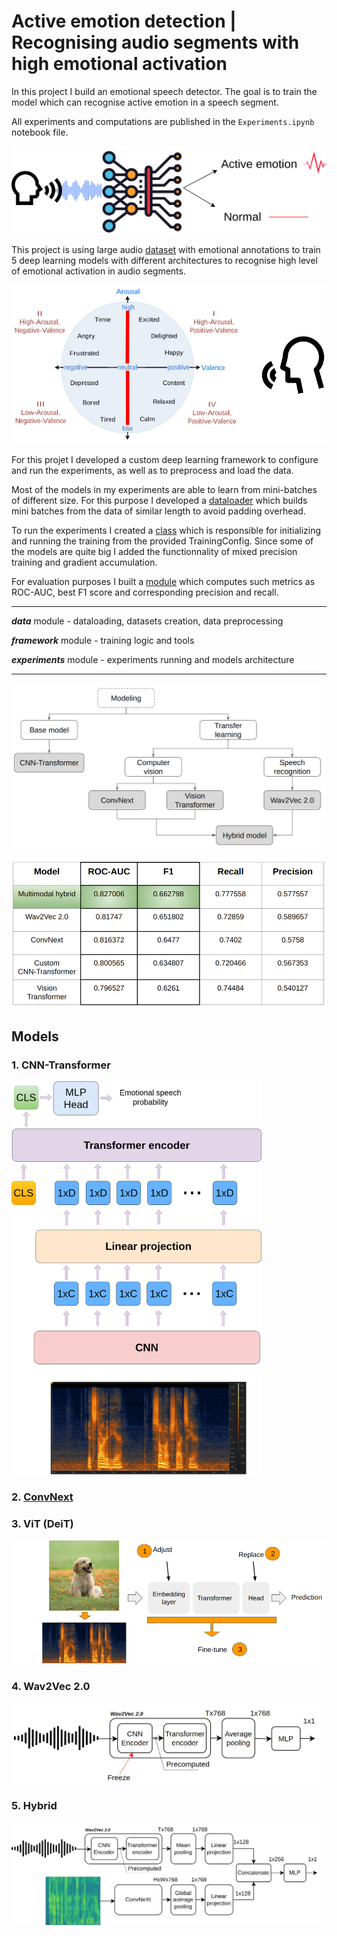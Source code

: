 # Active emotion detection | Recognising audio segments with high emotional activation

In this project I build an emotional speech detector. The goal is to train the model which can recognise active emotion in a speech segment.

All experiments and computations are published in the `Experiments.ipynb` notebook file.

![](./imgs/actemo.png)

This project is using large audio [dataset](https://ecs.utdallas.edu/research/researchlabs/msp-lab/MSP-Podcast.html) with emotional annotations to train 5 deep learning models with different architectures to recognise high level of emotional activation in audio segments.

![](./imgs/emotionmodel.png)


For this projet I developed a custom deep learning framework to configure and run the experiments, as well as to preprocess and load the data.

Most of the models in my experiments are able to learn from mini-batches of different size. For this purpose I developed a [dataloader](https://github.com/ViktorAnchutin/detecting_active_emotion/blob/8eecbd2ed6c3079f40357a8290727d1ebcaf2b61/data/dataloader.py#L21) which builds mini batches from the data of similar length to avoid padding overhead.

To run the experiments I created a [class](https://github.com/ViktorAnchutin/detecting_active_emotion/blob/8eecbd2ed6c3079f40357a8290727d1ebcaf2b61/experiments/experiment_runner.py#L29) which is responsible for initializing and running the training from the provided TrainingConfig. Since some of the models are quite big I added the functionnality of mixed precision training and gradient accumulation.

For evaluation purposes I built a [module](https://github.com/ViktorAnchutin/detecting_active_emotion/blob/8eecbd2ed6c3079f40357a8290727d1ebcaf2b61/framework/metrics.py#L52) which computes such metrics as ROC-AUC, best F1 score and corresponding precision and recall.

________________________________________________

***data*** module - dataloading, datasets creation, data preprocessing

***framework*** module - training logic and tools

***experiments*** module - experiments running and models architecture
___________________________

![](./imgs/experiments.png)

![](./imgs/results.png)


## Models

### 1. CNN-Transformer
<img src="./imgs/cnntrf.png" alt="drawing" width="400"/>


### 2. [ConvNext](https://arxiv.org/abs/2201.03545)
### 3. ViT (DeiT)
![](./imgs/adjuststeps.png)
### 4. Wav2Vec 2.0
![](./imgs/wav2vec.png)
### 5. Hybrid
![](./imgs/hb.png)
